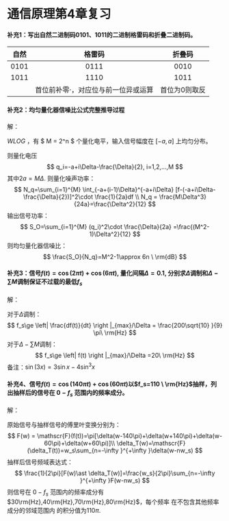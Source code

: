 # 通信原理第4章复习

#### 补充1：写出自然二进制码0101、1011的二进制格雷码和折叠二进制码。

| 自然 |               格雷码                |    折叠码     |
| :--: | :---------------------------------: | :-----------: |
| 0101 |                0111                 |     0010      |
| 1011 |                1110                 |     1011      |
|      | 首位前补零·，对应位与前一位异或运算 | 首位为0则取反 |



#### 补充2：均匀量化器信噪比公式完整推导过程

解：

*WLOG* ，有 $ M = 2^n $ 个量化电平，输入信号幅度在 $[-a,a]$ 上均匀分布。

则量化电压
$$
q_i=-a+i\Delta-\frac{\Delta}{2}, i=1,2,...,M
$$
其中$2a=M\Delta$.  则量化噪声功率：
$$
N_q=\sum_{i=1}^{M} \int_{-a+(i-1)\Delta}^{-a+i\Delta} [f-(-a+i\Delta-\frac{\Delta}{2})]^2\cdot \frac{1}{2a}df \\
N_q = \frac{M\Delta^3}{24a}=\frac{\Delta^2}{12}
$$
输出信号功率：
$$
S_O=\sum_{i=1}^{M} (q_i)^2\cdot \frac{\Delta}{2a} =\frac{(M^2-1)\Delta^2}{12}
$$
则均匀量化器信噪比：
$$
\frac{S_O}{N_q}=M^2-1\approx 6n \ \rm{dB}
$$

#### 补充3：信号$f(t)=\cos(2\pi t)+\cos(6\pi t)$, 量化间隔$\Delta=0.1$, 分别求$\Delta$调制和$\Delta-\sum M$调制保证不过载的最低$f_s$

解：

对于$\Delta$调制：
$$
f_s\ge \left| \frac{df(t)}{dt} \right |_{max}/\Delta = \frac{200\sqrt{10} }{9} \pi\  \rm{Hz}
$$
对于$\Delta-\sum M$调制：
$$
f_s\ge \left| f(t) \right |_{max}/\Delta =20\  \rm{Hz}
$$
备注：$\sin(3x)=3\sin x-4\sin^3x$

#### 补充4、信号$f(t)=\cos(140\pi t) + \cos(60\pi t)$以$f_s=110 \ \rm{Hz}$抽样，列出抽样后的信号在 $0-f_s$ 范围内的频率成分。

解：

原始信号与抽样信号的傅里叶变换分别为：
$$
F(w) = \mathscr{F}(f(t))=\pi[\delta(w-140\pi)+\delta(w+140\pi)+\delta(w-60\pi)+\delta(w+60\pi)]\\
\delta_T(w)=\mathscr{F}(\delta_T(t))=w_s\sum_{n=-\infty }^{+\infty }\delta(w-nw_s)
$$
抽样后信号频域表达式：
$$
\frac{1}{2\pi}[F(w)\ast \delta_T(w)]=\frac{w_s}{2\pi}\sum_{n=-\infty }^{+\infty }F(w-nw_s)
$$
则信号在 $0-f_s$ 范围内的频率成分有$30\rm{Hz},40\rm{Hz},70\rm{Hz},80\rm{Hz}$，每个频率  在不包含其他频率成分的邻域范围内  的积分值为$110\pi$.